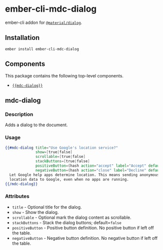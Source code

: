 ember-cli-mdc-dialog
======================

ember-cli addon for [`@material/dialog`](https://github.com/material-components/material-components-web/tree/master/packages/mdc-dialog).

Installation
------------

    ember install ember-cli-mdc-dialog

Components
-----------

This package contains the following top-level components.

* [`{{mdc-dialog}}`](#mdc-dialog)

mdc-dialog
---------------------

### Description

Adds a dialog to the document.

### Usage

```handlebars
{{#mdc-dialog title="Use Google's location service?"
              show=[true|false]
              scrollable=[true|false]
              stackButtons=[true|false]
              positiveButton=(hash action="accept" label="Accept" default=[true|false] close=(action "accept") closing=(action "accepting"))
              negativeButton=(hash action="close" label="Decline" default=[true|false] close=(action "close") closing=(action "closing"))}}
  Let Google help apps determine location. This means sending anonymous
  location data to Google, even when no apps are running.
{{/mdc-dialog}}
```

### Attributes

* `title` - Optional title for the dialog.
* `show` - Show the dialog.
* `scrollable` - Optional mark the dialog content as scrollable.
* `stackButtons` - Stack the dialog buttons; default=`false`
* `positiveButton` - Positive button definition. No positive button if left off the table.
* `negativeButton` - Negative button definition. No negative button if left off the table.

